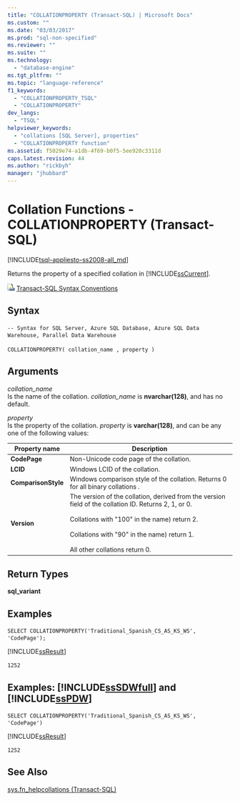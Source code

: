 ```yaml
---
title: "COLLATIONPROPERTY (Transact-SQL) | Microsoft Docs"
ms.custom: ""
ms.date: "03/03/2017"
ms.prod: "sql-non-specified"
ms.reviewer: ""
ms.suite: ""
ms.technology: 
  - "database-engine"
ms.tgt_pltfrm: ""
ms.topic: "language-reference"
f1_keywords: 
  - "COLLATIONPROPERTY_TSQL"
  - "COLLATIONPROPERTY"
dev_langs: 
  - "TSQL"
helpviewer_keywords: 
  - "collations [SQL Server], properties"
  - "COLLATIONPROPERTY function"
ms.assetid: f5029e74-a1db-4f69-b0f5-5ee920c3311d
caps.latest.revision: 44
ms.author: "rickbyh"
manager: "jhubbard"
---
```

# Collation Functions - COLLATIONPROPERTY (Transact-SQL)
[!INCLUDE[tsql-appliesto-ss2008-all_md](../../a9retired/includes/tsql-appliesto-ss2008-all-md.md)]

  Returns the property of a specified collation in [!INCLUDE[ssCurrent](../../a9notintoc/includes/sscurrent-md.md)].  
  
 ![Topic link icon](../../a9notintoc/media/topic-link.gif "Topic link icon") [Transact-SQL Syntax Conventions](../../t-sql/language-elements/transact-sql-syntax-conventions-transact-sql.md)  
  
## Syntax  
  
```  
-- Syntax for SQL Server, Azure SQL Database, Azure SQL Data Warehouse, Parallel Data Warehouse  
  
COLLATIONPROPERTY( collation_name , property )  
```  
  
## Arguments  
 *collation_name*  
 Is the name of the collation. *collation_name* is **nvarchar(128)**, and has no default.  
  
 *property*  
 Is the property of the collation. *property* is **varchar(128)**, and can be any one of the following values:  
  
|Property name|Description|  
|-------------------|-----------------|  
|**CodePage**|Non-Unicode code page of the collation.|  
|**LCID**|Windows LCID of the collation.|  
|**ComparisonStyle**|Windows comparison style of the collation. Returns 0 for all binary collations .|  
|**Version**|The version of the collation, derived from the version field of the collation ID. Returns 2, 1, or 0.<br /><br /> Collations with "100" in the name) return 2.<br /><br /> Collations with "90" in the name) return 1.<br /><br /> All other collations return 0.|  
  
## Return Types  
 **sql_variant**  
  
## Examples  
  
```  
SELECT COLLATIONPROPERTY('Traditional_Spanish_CS_AS_KS_WS', 'CodePage');  
```  
  
 [!INCLUDE[ssResult](../../relational-databases/includes/ssresult-md.md)]  
  
```  
1252   
```  
  
## Examples: [!INCLUDE[ssSDWfull](../../a9notintoc/includes/sssdwfull-md.md)] and [!INCLUDE[ssPDW](../../a9notintoc/includes/sspdw-md.md)]  
  
```  
SELECT COLLATIONPROPERTY('Traditional_Spanish_CS_AS_KS_WS', 'CodePage')  
```  
  
 [!INCLUDE[ssResult](../../relational-databases/includes/ssresult-md.md)]  
  
```  
1252   
```  
  
## See Also  
 [sys.fn_helpcollations &#40;Transact-SQL&#41;](../../relational-databases/reference/system-functions/sys.fn-helpcollations-transact-sql.md)  
  
  

